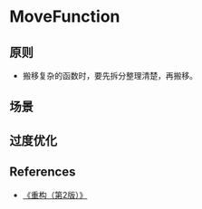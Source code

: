 # MoveFunction


## 原则
* 搬移复杂的函数时，要先拆分整理清楚，再搬移。


## 场景



## 过度优化


## References
* [《重构（第2版）》](https://book.douban.com/subject/33400354/)
